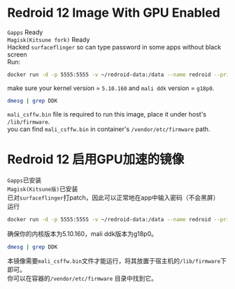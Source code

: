 # Redroid 12 Image With GPU Enabled
`Gapps` Ready  
`Magisk(Kitsune fork)` Ready  
Hacked `surfaceflinger` so can type password in some apps without black screen  
Run:
```bash
docker run -d -p 5555:5555 -v ~/redroid-data:/data --name redroid --privileged cnflysky/redroid-rk3588:12.0.0-latest androidboot.redroid_height=1920 androidboot.redroid_width=1080
```
make sure your kernel version = `5.10.160` and `mali ddk` version = `g18p0`.
```bash
dmesg | grep DDK
```
`mali_csffw.bin` file is required to run this image, place it under host's `/lib/firmware`.  
you can find `mali_csffw.bin` in container's `/vendor/etc/firmware` path.

# Redroid 12 启用GPU加速的镜像
`Gapps`已安装  
`Magisk(Kitsune版)`已安装  
已对`surfaceflinger`打patch，因此可以正常地在app中输入密码（不会黑屏）  
运行
```bash
docker run -d -p 5555:5555 -v ~/redroid-data:/data --name redroid --privileged cnflysky/redroid-rk3588:12.0.0-latest androidboot.redroid_height=1920 androidboot.redroid_width=1080
```
确保你的内核版本为5.10.160，mali ddk版本为g18p0。
```bash
dmesg | grep DDK
```
本镜像需要`mali_csffw.bin`文件才能运行，将其放置于宿主机的`/lib/firmware`下即可。  
你可以在容器的`/vendor/etc/firmware` 目录中找到它。
